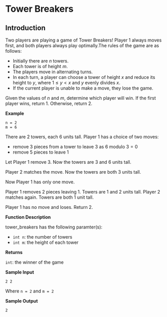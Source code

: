 # Tower Breakers

## Introduction

Two players are playing a game of Tower Breakers! Player $1$ always moves first, and both players always play optimally.The rules of the game are as follows:

- Initially there are $n$ towers.
- Each tower is of height $m$.
- The players move in alternating turns.
- In each turn, a player can choose a tower of height $x$ and reduce its height to $y$, where  $1\le y\lt x$ and $y$ evenly divides $x$.
- If the current player is unable to make a move, they lose the game.

Given the values of $n$ and $m$, determine which player will win. If the first player wins, return 1. Otherwise, return 2.

**Example**

```
n = 2
m = 6
```

There are $2$ towers, each $6$ units tall. Player $1$ has a choice of two moves:

- remove $3$  pieces from a tower to leave $3$ as $6$ modulo $3 = 0$ 
- remove $5$ pieces to leave $1$

Let Player $1$  remove $3$. Now the towers are $3$ and $6$ units tall.

Player $2$ matches the move. Now the towers are both $3$ units tall.

Now Player $1$ has only one move.

Player $1$  removes $2$  pieces leaving $1$. Towers are $1$ and $2$ units tall.
Player $2$ matches again. Towers are both $1$ unit tall.

Player $1$ has no move and loses. Return $2$.


**Function Description**

tower_breakers has the following paramter(s):

- `int n`: the number of towers
- `int m`: the height of each tower

**Returns**

`int`: the winner of the game


**Sample Input**

```
2 2
```

Where `n = 2` and `m = 2`

**Sample Output**
```
2
```
